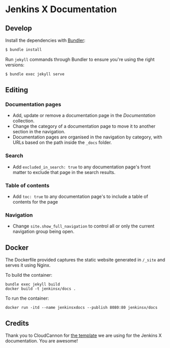 # Jenkins X Documentation

## Develop

Install the dependencies with [Bundler](http://bundler.io/):

~~~bash
$ bundle install
~~~

Run `jekyll` commands through Bundler to ensure you're using the right versions:

~~~bash
$ bundle exec jekyll serve
~~~

## Editing

### Documentation pages

* Add, update or remove a documentation page in the *Documentation* collection.
* Change the category of a documentation page to move it to another section in the navigation.
* Documentation pages are organised in the navigation by category, with URLs based on the path inside the `_docs` folder.

### Search

* Add `excluded_in_search: true` to any documentation page's front matter to exclude that page in the search results.

### Table of contents

* Add `toc: true` to any documentation page's to include a table of contents for the page

### Navigation

* Change `site.show_full_navigation` to control all or only the current navigation group being open.

## Docker

The Dockerfile provided captures the static website generated in `/_site` and serves it using Nginx.

To build the container:

    bundle exec jekyll build
    docker build -t jenkinsx/docs .

To run the container:

    docker run -itd --name jenkinsxdocs --publish 8080:80 jenkinsx/docs

## Credits

Thank you to CloudCannon for [the template](https://github.com/CloudCannon/edition-jekyll-template) we are using for the Jenkins X documentation. You are awesome!
